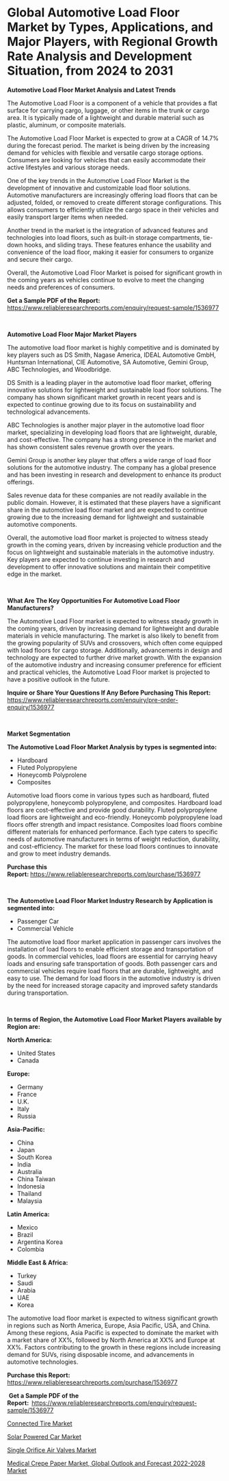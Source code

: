 <p><h1>Global Automotive Load Floor Market by Types, Applications, and Major Players, with Regional Growth Rate Analysis and Development Situation, from 2024 to 2031</h1></p><p><strong>Automotive Load Floor Market Analysis and Latest Trends</strong></p>
<p><p>The Automotive Load Floor is a component of a vehicle that provides a flat surface for carrying cargo, luggage, or other items in the trunk or cargo area. It is typically made of a lightweight and durable material such as plastic, aluminum, or composite materials.</p><p>The Automotive Load Floor Market is expected to grow at a CAGR of 14.7% during the forecast period. The market is being driven by the increasing demand for vehicles with flexible and versatile cargo storage options. Consumers are looking for vehicles that can easily accommodate their active lifestyles and various storage needs.</p><p>One of the key trends in the Automotive Load Floor Market is the development of innovative and customizable load floor solutions. Automotive manufacturers are increasingly offering load floors that can be adjusted, folded, or removed to create different storage configurations. This allows consumers to efficiently utilize the cargo space in their vehicles and easily transport larger items when needed.</p><p>Another trend in the market is the integration of advanced features and technologies into load floors, such as built-in storage compartments, tie-down hooks, and sliding trays. These features enhance the usability and convenience of the load floor, making it easier for consumers to organize and secure their cargo.</p><p>Overall, the Automotive Load Floor Market is poised for significant growth in the coming years as vehicles continue to evolve to meet the changing needs and preferences of consumers.</p></p>
<p><strong>Get a Sample PDF of the Report:&nbsp;</strong> <a href="https://www.reliableresearchreports.com/enquiry/request-sample/1536977">https://www.reliableresearchreports.com/enquiry/request-sample/1536977</a></p>
<p>&nbsp;</p>
<p><strong>Automotive Load Floor Major Market Players</strong></p>
<p><p>The automotive load floor market is highly competitive and is dominated by key players such as DS Smith, Nagase America, IDEAL Automotive GmbH, Huntsman International, CIE Automotive, SA Automotive, Gemini Group, ABC Technologies, and Woodbridge.</p><p>DS Smith is a leading player in the automotive load floor market, offering innovative solutions for lightweight and sustainable load floor solutions. The company has shown significant market growth in recent years and is expected to continue growing due to its focus on sustainability and technological advancements.</p><p>ABC Technologies is another major player in the automotive load floor market, specializing in developing load floors that are lightweight, durable, and cost-effective. The company has a strong presence in the market and has shown consistent sales revenue growth over the years.</p><p>Gemini Group is another key player that offers a wide range of load floor solutions for the automotive industry. The company has a global presence and has been investing in research and development to enhance its product offerings.</p><p>Sales revenue data for these companies are not readily available in the public domain. However, it is estimated that these players have a significant share in the automotive load floor market and are expected to continue growing due to the increasing demand for lightweight and sustainable automotive components.</p><p>Overall, the automotive load floor market is projected to witness steady growth in the coming years, driven by increasing vehicle production and the focus on lightweight and sustainable materials in the automotive industry. Key players are expected to continue investing in research and development to offer innovative solutions and maintain their competitive edge in the market.</p></p>
<p>&nbsp;</p>
<p><strong>What Are The Key Opportunities For Automotive Load Floor Manufacturers?</strong></p>
<p><p>The Automotive Load Floor market is expected to witness steady growth in the coming years, driven by increasing demand for lightweight and durable materials in vehicle manufacturing. The market is also likely to benefit from the growing popularity of SUVs and crossovers, which often come equipped with load floors for cargo storage. Additionally, advancements in design and technology are expected to further drive market growth. With the expansion of the automotive industry and increasing consumer preference for efficient and practical vehicles, the Automotive Load Floor market is projected to have a positive outlook in the future.</p></p>
<p><strong>Inquire or Share Your Questions If Any Before Purchasing This Report:</strong> <a href="https://www.reliableresearchreports.com/enquiry/pre-order-enquiry/1536977">https://www.reliableresearchreports.com/enquiry/pre-order-enquiry/1536977</a></p>
<p>&nbsp;</p>
<p><strong>Market Segmentation</strong></p>
<p><strong>The Automotive Load Floor Market Analysis by types is segmented into:</strong></p>
<p><ul><li>Hardboard</li><li>Fluted Polypropylene</li><li>Honeycomb Polyprolene</li><li>Composites</li></ul></p>
<p><p>Automotive load floors come in various types such as hardboard, fluted polypropylene, honeycomb polypropylene, and composites. Hardboard load floors are cost-effective and provide good durability. Fluted polypropylene load floors are lightweight and eco-friendly. Honeycomb polypropylene load floors offer strength and impact resistance. Composites load floors combine different materials for enhanced performance. Each type caters to specific needs of automotive manufacturers in terms of weight reduction, durability, and cost-efficiency. The market for these load floors continues to innovate and grow to meet industry demands.</p></p>
<p><strong>Purchase this Report:&nbsp;</strong><a href="https://www.reliableresearchreports.com/purchase/1536977">https://www.reliableresearchreports.com/purchase/1536977</a></p>
<p>&nbsp;</p>
<p><strong>The Automotive Load Floor Market Industry Research by Application is segmented into:</strong></p>
<p><ul><li>Passenger Car</li><li>Commercial Vehicle</li></ul></p>
<p><p>The automotive load floor market application in passenger cars involves the installation of load floors to enable efficient storage and transportation of goods. In commercial vehicles, load floors are essential for carrying heavy loads and ensuring safe transportation of goods. Both passenger cars and commercial vehicles require load floors that are durable, lightweight, and easy to use. The demand for load floors in the automotive industry is driven by the need for increased storage capacity and improved safety standards during transportation.</p></p>
<p>&nbsp;</p>
<p><strong>In terms of Region, the Automotive Load Floor Market Players available by Region are:</strong></p>
<p>
    <p> <strong> North America: </strong>
        <ul>
            <li>United States</li>
            <li>Canada</li>
        </ul>
        </p> 
    <p> <strong> Europe: </strong>
        <ul>
            <li>Germany</li>
            <li>France</li>
            <li>U.K.</li>
            <li>Italy</li>
            <li>Russia</li>
        </ul>
        </p> 
    <p> <strong> Asia-Pacific: </strong>
        <ul>
            <li>China</li>
            <li>Japan</li>
            <li>South Korea</li>
            <li>India</li>
            <li>Australia</li>
            <li>China Taiwan</li>
            <li>Indonesia</li>
            <li>Thailand</li>
            <li>Malaysia</li>
        </ul>
        </p> 
    <p> <strong> Latin America: </strong>
        <ul>
            <li>Mexico</li>
            <li>Brazil</li>
            <li>Argentina Korea</li>
            <li>Colombia</li>
        </ul>
        </p> 
    <p> <strong> Middle East & Africa: </strong>
        <ul>
            <li>Turkey</li>
            <li>Saudi</li>
            <li>Arabia</li>
            <li>UAE</li>
            <li>Korea</li>
        </ul>
    </p>
    </p>
<p><p>The automotive load floor market is expected to witness significant growth in regions such as North America, Europe, Asia Pacific, USA, and China. Among these regions, Asia Pacific is expected to dominate the market with a market share of XX%, followed by North America at XX% and Europe at XX%. Factors contributing to the growth in these regions include increasing demand for SUVs, rising disposable income, and advancements in automotive technologies.</p></p>
<p><strong>Purchase this Report: </strong><a href="https://www.reliableresearchreports.com/purchase/1536977">https://www.reliableresearchreports.com/purchase/1536977</a></p>
<p>&nbsp;<strong>Get a Sample PDF of the Report:&nbsp;&nbsp;</strong><a href="https://www.reliableresearchreports.com/enquiry/request-sample/1536977">https://www.reliableresearchreports.com/enquiry/request-sample/1536977</a></p>
<p><strong></strong></p>
<p><p><a href="https://github.com/Whitneyboyettebo9kiw7yr13/Market-Research-Report-List-1/blob/main/connected-tire-market.md">Connected Tire Market</a></p><p><a href="https://github.com/sonuprakash1/Market-Research-Report-List-1/blob/main/solar-powered-car-market.md">Solar Powered Car Market</a></p><p><a href="https://florentine-yuzu-f42.notion.site/Single-Orifice-Air-Valves-Market-Furnish-Information-about-Market-Size-Market-Share-Market-Dynamic-8fb595ce7b0a4392b0392b75c90ad7c1">Single Orifice Air Valves Market</a></p><p><a href="https://view.publitas.com/reportprime-1/decoding-the-medical-crepe-paper-market-global-outlook-and-forecast-2022-2028-market-a-deep-dive-into-the-latest-market-trends-market-segmentation-and-competitive-analysis/">Medical Crepe Paper Market, Global Outlook and Forecast 2022-2028 Market</a></p></p>
